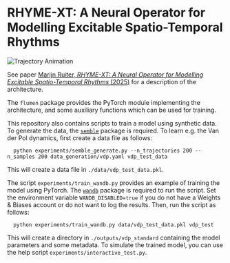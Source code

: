 # RHYME-XT: A Neural Operator for Modelling Excitable Spatio-Temporal Rhythms

![Trajectory Animation](trajectory.gif)

See paper [Marijn Ruiter, _RHYME-XT: A Neural Operator for Modelling Excitable Spatio-Temporal Rhythms_ (2025)](-) for a description of the architecture.

The `flumen` package provides the PyTorch module implementing the architecture,
and some auxiliary functions which can be used for training.

This repository also contains scripts to train a model using synthetic data.
To generate the data, the [`semble`](https://github.com/Marijn-dev/semble) package is required.
To learn e.g. the Van der Pol dynamics, first create a data file as follows:

```shell
  python experiments/semble_generate.py --n_trajectories 200 --n_samples 200 data_generation/vdp.yaml vdp_test_data
```

This will create a data file in `./data/vdp_test_data.pkl`.

The script `experiments/train_wandb.py` provides an example of training the model using PyTorch.
The [`wandb`](https://pypi.org/project/wandb/) package is required to run the script.
Set the environment variable `WANDB_DISABLED=true` if you do not have a Weights & Biases account or do not want to log the results.
Then, run the script as follows:

```shell
  python experiments/train_wandb.py data/vdp_test_data.pkl vdp_test
```

This will create a directory in `./outputs/vdp_standard` containing the model parameters and some metadata.
To simulate the trained model, you can use the help script `experiments/interactive_test.py`.
